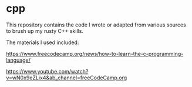 # cpp
This repository contains the code I wrote or adapted from various sources to brush up my rusty C++ skills.


The materials I used included:

https://www.freecodecamp.org/news/how-to-learn-the-c-programming-language/

https://www.youtube.com/watch?v=wN0x9eZLix4&ab_channel=freeCodeCamp.org
